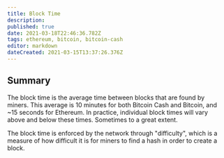 ```yaml
---
title: Block Time
description:
published: true
date: 2021-03-18T22:46:36.782Z
tags: ethereum, bitcoin, bitcoin-cash
editor: markdown
dateCreated: 2021-03-15T13:37:26.376Z
---
```


## Summary

The block time is the average time between blocks that are found by miners. This average is 10 minutes for both Bitcoin Cash and Bitcoin, and ~15 seconds for Ethereum. In practice, individual block times will vary above and below these times. Sometimes to a great extent.

The block time is enforced by the network through "difficulty", which is a measure of how difficult it is for miners to find a hash in order to create a block.